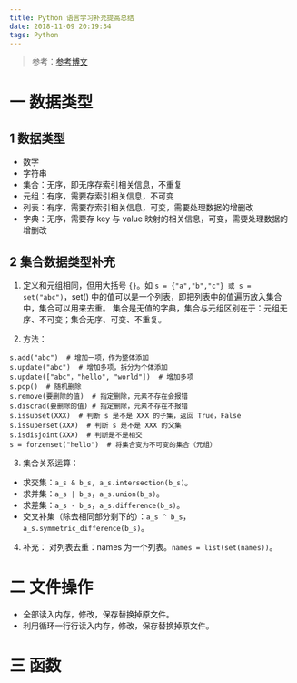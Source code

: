 ```yaml
---
title: Python 语言学习补充提高总结
date: 2018-11-09 20:19:34
tags: Python
---
```

> 参考：[参考博文](https://www.cnblogs.com/linhaifeng/p/7278389.html)

# 一 数据类型
## 1 数据类型
- 数字
- 字符串
- 集合：无序，即无序存索引相关信息，不重复
- 元组：有序，需要存索引相关信息，不可变
- 列表：有序，需要存索引相关信息，可变，需要处理数据的增删改
- 字典：无序，需要存 key 与 value 映射的相关信息，可变，需要处理数据的增删改

## 2 集合数据类型补充
1. 定义和元组相同，但用大括号 `{}`。如 `s = {"a","b","c"} 或 s = set("abc")`，set() 中的值可以是一个列表，即把列表中的值遍历放入集合中，集合可以用来去重。
集合是无值的字典，集合与元组区别在于：元组无序、不可变；集合无序、可变、不重复。

2. 方法：
```
s.add("abc")  # 增加一项，作为整体添加
s.update("abc")  # 增加多项，拆分为个体添加
s.update(["abc"，"hello", "world"])  # 增加多项
s.pop()  # 随机删除
s.remove(要删除的值)  # 指定删除，元素不存在会报错
s.discrad(要删除的值) # 指定删除，元素不存在不报错
s.issubset(XXX)  # 判断 s 是不是 XXX 的子集，返回 True，False
s.issuperset(XXX)  # 判断 s 是不是 XXX 的父集
s.isdisjoint(XXX)  # 判断是不是相交
s = forzenset("hello")  # 将集合变为不可变的集合（元组）
```

3. 集合关系运算：
- 求交集：`a_s & b_s`，`a_s.intersection(b_s)`。
- 求并集：`a_s | b_s`，`a_s.union(b_s)`。
- 求差集：`a_s - b_s`，`a_s.difference(b_s)`。
- 交叉补集（除去相同部分剩下的）：`a_s ^ b_s`，`a_s.symmetric_difference(b_s)`。

4. 补充：
对列表去重：names 为一个列表。`names = list(set(names))`。

# 二 文件操作
- 全部读入内存，修改，保存替换掉原文件。
- 利用循环一行行读入内存，修改，保存替换掉原文件。

# 三 函数